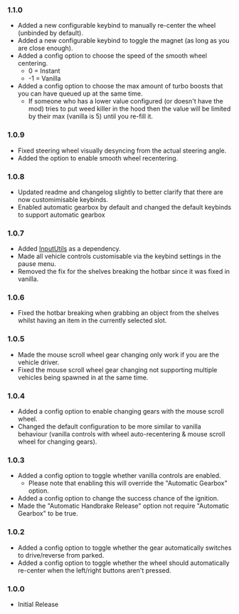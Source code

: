 ### 1.1.0

- Added a new configurable keybind to manually re-center the wheel (unbinded by default).
- Added a new configurable keybind to toggle the magnet (as long as you are close enough).
- Added a config option to choose the speed of the smooth wheel centering.
  - 0 = Instant
  - -1 = Vanilla
- Added a config option to choose the max amount of turbo boosts that you can have queued up at the same time.
  - If someone who has a lower value configured (or doesn't have the mod) tries to put weed killer in the hood then the value will be limited by their max (vanilla is 5) until you re-fill it.

### 1.0.9

- Fixed steering wheel visually desyncing from the actual steering angle.
- Added the option to enable smooth wheel recentering.

### 1.0.8

- Updated readme and changelog slightly to better clarify that there are now customimisable keybinds.
- Enabled automatic gearbox by default and changed the default keybinds to support automatic gearbox

### 1.0.7

- Added [InputUtils](https://thunderstore.io/c/lethal-company/p/Rune580/LethalCompany_InputUtils/) as a dependency.
- Made all vehicle controls customisable via the keybind settings in the pause menu.
- Removed the fix for the shelves breaking the hotbar since it was fixed in vanilla.

### 1.0.6

- Fixed the hotbar breaking when grabbing an object from the shelves whilst having an item in the currently selected slot.

### 1.0.5

- Made the mouse scroll wheel gear changing only work if you are the vehicle driver.
- Fixed the mouse scroll wheel gear changing not supporting multiple vehicles being spawned in at the same time.

### 1.0.4

- Added a config option to enable changing gears with the mouse scroll wheel.
- Changed the default configuration to be more similar to vanilla behaviour (vanilla controls with wheel auto-recentering & mouse scroll wheel for changing gears).

### 1.0.3

- Added a config option to toggle whether vanilla controls are enabled.
  - Please note that enabling this will override the "Automatic Gearbox" option.
- Added a config option to change the success chance of the ignition.
- Made the "Automatic Handbrake Release" option not require "Automatic Gearbox" to be true.

### 1.0.2

- Added a config option to toggle whether the gear automatically switches to drive/reverse from parked.
- Added a config option to toggle whether the wheel should automatically re-center when the left/right buttons aren't pressed.

### 1.0.0

- Initial Release
